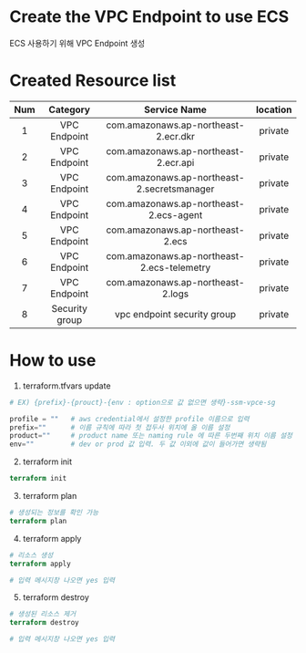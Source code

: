 # Create the VPC Endpoint to use ECS
ECS 사용하기 위해 VPC Endpoint 생성

# Created Resource list
|Num|Category|Service Name|location|
|:---:|:---:|:---:|:---:|
|1  |VPC Endpoint   |com.amazonaws.ap-northeast-2.ecr.dkr           |private|
|2  |VPC Endpoint   |com.amazonaws.ap-northeast-2.ecr.api           |private|
|3  |VPC Endpoint   |com.amazonaws.ap-northeast-2.secretsmanager    |private|
|4  |VPC Endpoint   |com.amazonaws.ap-northeast-2.ecs-agent         |private|
|5  |VPC Endpoint   |com.amazonaws.ap-northeast-2.ecs               |private|
|6  |VPC Endpoint   |com.amazonaws.ap-northeast-2.ecs-telemetry     |private|
|7  |VPC Endpoint   |com.amazonaws.ap-northeast-2.logs              |private|
|8  |Security group |vpc endpoint security group                    |private|


# How to use
1. terraform.tfvars update
```terraform
# EX) {prefix}-{prouct}-{env : option으로 값 없으면 생략}-ssm-vpce-sg

profile = ""   # aws credential에서 설정한 profile 이름으로 입력
prefix=""      # 이름 규칙에 따라 첫 접두사 위치에 올 이름 설정
product=""     # product name 또는 naming rule 에 따른 두번째 위치 이름 설정
env=""         # dev or prod 값 입력. 두 값 이외에 값이 들어가면 생략됨
```

2. terraform init
```terraform
terraform init
```

3. terraform plan
```terraform
# 생성되는 정보를 확인 가능
terraform plan
```

4. terraform apply
```terraform
# 리소스 생성
terraform apply

# 입력 메시지창 나오면 yes 입력
```

5. terraform destroy
```terraform
# 생성된 리소스 제거
terraform destroy

# 입력 메시지창 나오면 yes 입력
```